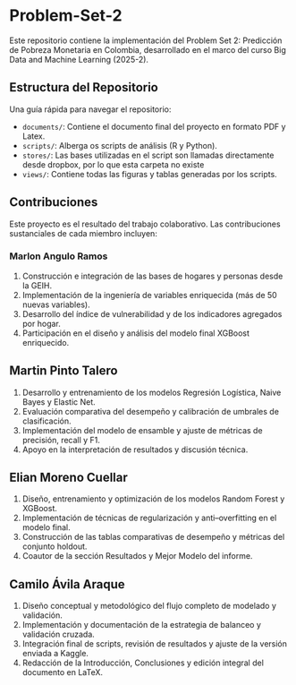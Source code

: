 # Problem-Set-2

Este repositorio contiene la implementación del Problem Set 2: Predicción de Pobreza Monetaria en Colombia, desarrollado en el marco del curso Big Data and Machine Learning (2025-2).

## Estructura del Repositorio

Una guía rápida para navegar el repositorio:

*   `documents/`: Contiene el documento final del proyecto en formato PDF y Latex.
*   `scripts/`: Alberga os scripts de análisis (R y Python).
*   `stores/`: Las bases utilizadas en el script son llamadas directamente desde dropbox, por lo que esta carpeta no existe
*   `views/`: Contiene todas las figuras y tablas generadas por los scripts.

## Contribuciones

Este proyecto es el resultado del trabajo colaborativo. Las contribuciones sustanciales de cada miembro incluyen:


### Marlon Angulo Ramos
1. Construcción e integración de las bases de hogares y personas desde la GEIH.
2. Implementación de la ingeniería de variables enriquecida (más de 50 nuevas variables).
3. Desarrollo del índice de vulnerabilidad y de los indicadores agregados por hogar.
4. Participación en el diseño y análisis del modelo final XGBoost enriquecido.

## Martin Pinto Talero

1. Desarrollo y entrenamiento de los modelos Regresión Logística, Naive Bayes y Elastic Net.
2. Evaluación comparativa del desempeño y calibración de umbrales de clasificación.
3. Implementación del modelo de ensamble y ajuste de métricas de precisión, recall y F1.
4. Apoyo en la interpretación de resultados y discusión técnica.

## Elian Moreno Cuellar

1. Diseño, entrenamiento y optimización de los modelos Random Forest y XGBoost.
2. Implementación de técnicas de regularización y anti–overfitting en el modelo final.
3. Construcción de las tablas comparativas de desempeño y métricas del conjunto holdout.
4. Coautor de la sección Resultados y Mejor Modelo del informe.

## Camilo Ávila Araque

1. Diseño conceptual y metodológico del flujo completo de modelado y validación.
2. Implementación y documentación de la estrategia de balanceo y validación cruzada.
3. Integración final de scripts, revisión de resultados y ajuste de la versión enviada a Kaggle.
4. Redacción de la Introducción, Conclusiones y edición integral del documento en LaTeX.

